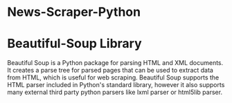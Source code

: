 # News-Scraper-Python

# Beautiful-Soup Library
Beautiful Soup is a Python package for parsing HTML and XML documents. It creates a parse tree for parsed pages that can be used to extract data from HTML, which is useful for web scraping. 
Beautiful Soup supports the HTML parser included in Python's standard library, however it also supports many external third party python parsers like lxml parser or html5lib parser.
